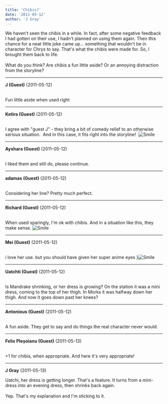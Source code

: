 ```yaml
---
title: 'Chibis?'
date: '2011-05-12'
author: 'J Gray'
---
```


We haven't seen the chibis in a while. In fact, after some negative feedback I had gotten on their use, I hadn't planned on using them again. Then this chance for a neat little joke came up... something that wouldn't be in character for Chrys to say. That's what the chibis were made for. So, I brought them back to life.<br><br>What do you think? Are chibis a fun little aside? Or an annoying distraction from the storyline?<br>

---
**J (Guest)** (2011-05-12)

<br> Fun little aside when used right<br>

---
**Ketira (Guest)** (2011-05-12)

<br> I agree with "guest J" - they bring a bit of comedy relief to an otherwise serious situation. &nbsp;And in this case, it fits right into the storyline! &nbsp;<img src="/smilies/smile.gif" alt="Smile" border="0">

---
**Ayshara (Guest)** (2011-05-12)

<br> I liked them and still do, please continue.<br>

---
**adamas (Guest)** (2011-05-12)

<br> Considering her line? Pretty much perfect.<br>

---
**Richard (Guest)** (2011-05-12)

<br> When used sparingly, I'm ok with chibis. And in a situation like this, they make sense. <img src="/smilies/smile.gif" alt="Smile" border="0"><br>

---
**Mei (Guest)** (2011-05-12)

<br> i love her use. but you should have given her super anime eyes }<img src="/smilies/smile.gif" alt="Smile" border="0">

---
**Uatchti (Guest)** (2011-05-12)

<br> Is Mandrake shrinking, or her dress is growing? On the station it was a mini dress, coming to the top of her thigh. In Morks it was halfway down her thigh. And now it  goes down past her knees?

---
**Antonious (Guest)** (2011-05-12)

<br> A fun aside. They get to say and do things the real character never would.<br>

---
**Felix Pleșoianu (Guest)** (2011-05-13)

<br> +1 for chibis, when appropriate. And here it's very appropriate!

---
**J Gray** (2011-05-13)

Uatchi, her dress is getting longer. That's a feature. It turns from a mini-dress into an evening dress, then shrinks back again.<br><br>Yep. That's my explanation and I'm sticking to it.<br><br><br>

